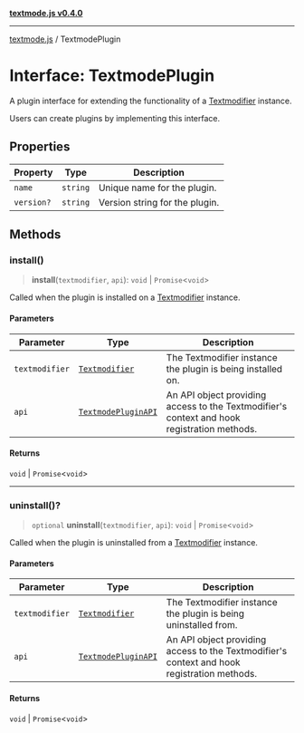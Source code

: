 [**textmode.js v0.4.0**](../README.md)

***

[textmode.js](../README.md) / TextmodePlugin

# Interface: TextmodePlugin

A plugin interface for extending the functionality of a [Textmodifier](../classes/Textmodifier.md) instance.

Users can create plugins by implementing this interface.

## Properties

| Property | Type | Description |
| ------ | ------ | ------ |
| <a id="name"></a> `name` | `string` | Unique name for the plugin. |
| <a id="version"></a> `version?` | `string` | Version string for the plugin. |

## Methods

### install()

> **install**(`textmodifier`, `api`): `void` \| `Promise`\<`void`\>

Called when the plugin is installed on a [Textmodifier](../classes/Textmodifier.md) instance.

#### Parameters

| Parameter | Type | Description |
| ------ | ------ | ------ |
| `textmodifier` | [`Textmodifier`](../classes/Textmodifier.md) | The Textmodifier instance the plugin is being installed on. |
| `api` | [`TextmodePluginAPI`](TextmodePluginAPI.md) | An API object providing access to the Textmodifier's context and hook registration methods. |

#### Returns

`void` \| `Promise`\<`void`\>

***

### uninstall()?

> `optional` **uninstall**(`textmodifier`, `api`): `void` \| `Promise`\<`void`\>

Called when the plugin is uninstalled from a [Textmodifier](../classes/Textmodifier.md) instance.

#### Parameters

| Parameter | Type | Description |
| ------ | ------ | ------ |
| `textmodifier` | [`Textmodifier`](../classes/Textmodifier.md) | The Textmodifier instance the plugin is being uninstalled from. |
| `api` | [`TextmodePluginAPI`](TextmodePluginAPI.md) | An API object providing access to the Textmodifier's context and hook registration methods. |

#### Returns

`void` \| `Promise`\<`void`\>
